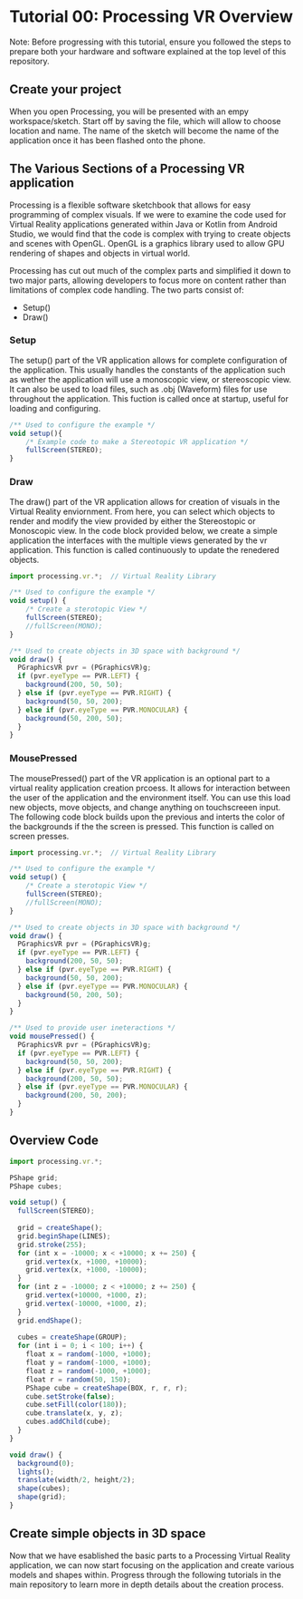 # Tutorial 00: Processing VR Overview
Note: Before progressing with this tutorial, ensure you followed the steps to prepare both your hardware and software explained at the top level of this repository.

## Create your project
When you open Processing, you will be presented with an empy workspace/sketch. Start off by saving the file, which will allow to choose location and name. The name of the sketch will become the name of the application once it has been flashed onto the phone.  

## The Various Sections of a Processing VR application
Processing is a flexible software sketchbook that allows for easy programming of complex visuals. If we were to examine the code used for Virtual Reality applications generated within Java or Kotlin from Android Studio, we would find that the code is complex with trying to create objects and scenes with OpenGL. OpenGL is a graphics library used to allow GPU rendering of shapes and objects in virtual world. 

Processing has cut out much of the complex parts and simplified it down to two major parts, allowing developers to focus more on content rather than limitations of complex code handling. The two parts consist of:
* Setup()
* Draw()

### Setup
The setup() part of the VR application allows for complete configuration of the application. This usually handles the constants of the application such as wether the application will use a monoscopic view, or stereoscopic view. It can also be used to load files, such as .obj (Waveform) files for use throughout the application. This fuction is called once at startup, useful for loading and configuring.

```Javascript
/** Used to configure the example */
void setup(){
    /* Example code to make a Stereotopic VR application */
    fullScreen(STEREO);
}
```

### Draw
The draw() part of the VR application allows for creation of visuals in the Virtual Reality enviornment. From here, you can select which objects to render and modify the view provided by either the Stereostopic or Monoscopic view. In the code block provided below, we create a simple application the interfaces with the multiple views generated by the vr application. This function is called continuously to update the renedered objects.

```Javascript
import processing.vr.*;  // Virtual Reality Library

/** Used to configure the example */
void setup() {
    /* Create a sterotopic View */
    fullScreen(STEREO);
    //fullScreen(MONO);
}

/** Used to create objects in 3D space with background */
void draw() {
  PGraphicsVR pvr = (PGraphicsVR)g;
  if (pvr.eyeType == PVR.LEFT) {
    background(200, 50, 50);
  } else if (pvr.eyeType == PVR.RIGHT) {
    background(50, 50, 200);
  } else if (pvr.eyeType == PVR.MONOCULAR) {
    background(50, 200, 50);
  }
}
```

### MousePressed
The mousePressed() part of the VR application is an optional part to a virtual reality application creation prcoess. It allows for interaction between the user of the application and the environment itself. You can use this load new objects, move objects, and change anything on touchscreeen input. The following code block builds upon the previous and interts the color of the backgrounds if the the screen is pressed. This function is called on screen presses. 

```Javascript
import processing.vr.*;  // Virtual Reality Library

/** Used to configure the example */
void setup() {
    /* Create a sterotopic View */
    fullScreen(STEREO);
    //fullScreen(MONO);
}

/** Used to create objects in 3D space with background */
void draw() {
  PGraphicsVR pvr = (PGraphicsVR)g;
  if (pvr.eyeType == PVR.LEFT) {
    background(200, 50, 50);
  } else if (pvr.eyeType == PVR.RIGHT) {
    background(50, 50, 200);
  } else if (pvr.eyeType == PVR.MONOCULAR) {
    background(50, 200, 50);
  }
}

/** Used to provide user ineteractions */
void mousePressed() {
  PGraphicsVR pvr = (PGraphicsVR)g;
  if (pvr.eyeType == PVR.LEFT) {
    background(50, 50, 200);
  } else if (pvr.eyeType == PVR.RIGHT) {
    background(200, 50, 50);
  } else if (pvr.eyeType == PVR.MONOCULAR) {
    background(200, 50, 200);
  }
}
```

## Overview Code
```Javascript
import processing.vr.*;

PShape grid;
PShape cubes;

void setup() {
  fullScreen(STEREO);
  
  grid = createShape();
  grid.beginShape(LINES);
  grid.stroke(255);
  for (int x = -10000; x < +10000; x += 250) {
    grid.vertex(x, +1000, +10000);
    grid.vertex(x, +1000, -10000);
  }
  for (int z = -10000; z < +10000; z += 250) {
    grid.vertex(+10000, +1000, z);
    grid.vertex(-10000, +1000, z);      
  }  
  grid.endShape();  
  
  cubes = createShape(GROUP);
  for (int i = 0; i < 100; i++) {
    float x = random(-1000, +1000); 
    float y = random(-1000, +1000);
    float z = random(-1000, +1000);    
    float r = random(50, 150);
    PShape cube = createShape(BOX, r, r, r);
    cube.setStroke(false);
    cube.setFill(color(180));
    cube.translate(x, y, z);
    cubes.addChild(cube);
  }
}

void draw() {
  background(0);
  lights();
  translate(width/2, height/2);
  shape(cubes);
  shape(grid);
}
```

## Create simple objects in 3D space
Now that we have esablished the basic parts to a Processing Virtual Reality application, we can now start focusing on the application and create various models and shapes within. Progress through the following tutorials in the main repository to learn more in depth details about the creation process.
